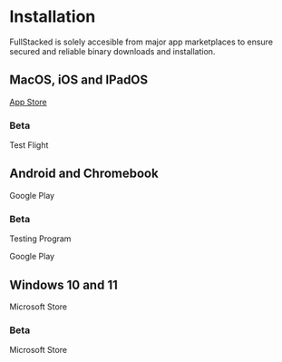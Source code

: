 # Installation

FullStacked is solely accesible from major app marketplaces to ensure secured and reliable binary downloads and installation.

## MacOS, iOS and IPadOS

[App Store](https://apps.apple.com/ca/app/fullstacked/id6477835950)

### Beta

Test Flight

## Android and Chromebook

Google Play

### Beta

Testing Program

Google Play

## Windows 10 and 11

Microsoft Store

### Beta

Microsoft Store
